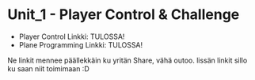 # Unit_1 - Player Control & Challenge

* Player Control Linkki:    TULOSSA!
* Plane Programming Linkki: TULOSSA!
 
 Ne linkit mennee päällekkäin ku yritän Share, vähä outoo.
 lissän linkit sillo ku saan niit toimimaan :D